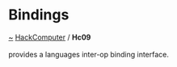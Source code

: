<a id="bindings"></a>
<h1>Bindings</h1>
<a id="a01575"></a>
<a href="https://github.com/CharlesCarley/HackComputer#~">~</a>
<a href="index.md#index">HackComputer</a>
<span class="inline-text">/</span>
<span class="bold-text"><b>Hc09</b></span>
<br/>
<br/>
<span class="inline-text">provides a languages inter-op binding interface. </span>
</div>
</div>
</body>
</html>
